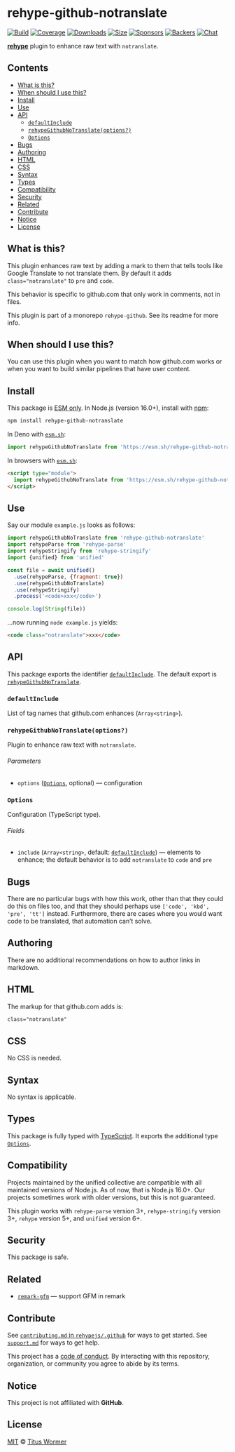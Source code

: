 # rehype-github-notranslate

[![Build][build-badge]][build]
[![Coverage][coverage-badge]][coverage]
[![Downloads][downloads-badge]][downloads]
[![Size][size-badge]][size]
[![Sponsors][sponsors-badge]][collective]
[![Backers][backers-badge]][collective]
[![Chat][chat-badge]][chat]

**[rehype][]** plugin to enhance raw text with `notranslate`.

## Contents

*   [What is this?](#what-is-this)
*   [When should I use this?](#when-should-i-use-this)
*   [Install](#install)
*   [Use](#use)
*   [API](#api)
    *   [`defaultInclude`](#defaultinclude)
    *   [`rehypeGithubNoTranslate(options?)`](#rehypegithubnotranslateoptions)
    *   [`Options`](#options)
*   [Bugs](#bugs)
*   [Authoring](#authoring)
*   [HTML](#html)
*   [CSS](#css)
*   [Syntax](#syntax)
*   [Types](#types)
*   [Compatibility](#compatibility)
*   [Security](#security)
*   [Related](#related)
*   [Contribute](#contribute)
*   [Notice](#notice)
*   [License](#license)

## What is this?

This plugin enhances raw text by adding a mark to them that tells tools like
Google Translate to not translate them.
By default it adds `class="notranslate"` to `pre` and `code`.

This behavior is specific to github.com that only work in comments, not in
files.

This plugin is part of a monorepo `rehype-github`.
See its readme for more info.

## When should I use this?

You can use this plugin when you want to match how github.com works or when you
want to build similar pipelines that have user content.

## Install

This package is [ESM only][esm].
In Node.js (version 16.0+), install with [npm][]:

```sh
npm install rehype-github-notranslate
```

In Deno with [`esm.sh`][esmsh]:

```js
import rehypeGithubNoTranslate from 'https://esm.sh/rehype-github-notranslate@0'
```

In browsers with [`esm.sh`][esmsh]:

```html
<script type="module">
  import rehypeGithubNoTranslate from 'https://esm.sh/rehype-github-notranslate@0?bundle'
</script>
```

## Use

Say our module `example.js` looks as follows:

```js
import rehypeGithubNoTranslate from 'rehype-github-notranslate'
import rehypeParse from 'rehype-parse'
import rehypeStringify from 'rehype-stringify'
import {unified} from 'unified'

const file = await unified()
  .use(rehypeParse, {fragment: true})
  .use(rehypeGithubNoTranslate)
  .use(rehypeStringify)
  .process('<code>xxx</code>')

console.log(String(file))
```

…now running `node example.js` yields:

```html
<code class="notranslate">xxx</code>
```

## API

This package exports the identifier [`defaultInclude`][api-default-include].
The default export is
[`rehypeGithubNoTranslate`][api-rehype-github-notranslate].

### `defaultInclude`

List of tag names that github.com enhances (`Array<string>`).

### `rehypeGithubNoTranslate(options?)`

Plugin to enhance raw text with `notranslate`.

###### Parameters

*   `options` ([`Options`][api-options], optional)
    — configuration

### `Options`

Configuration (TypeScript type).

###### Fields

*   `include` (`Array<string>`, default:
    [`defaultInclude`][api-default-include])
    — elements to enhance; the default behavior is to add `notranslate` to
    `code` and `pre`

## Bugs

There are no particular bugs with how this work, other than that they could do
this on files too, and that they should perhaps use
`['code', 'kbd', 'pre', 'tt']` instead.
Furthermore, there are cases where you would want code to be translated, that
automation can’t solve.

## Authoring

There are no additional recommendations on how to author links in markdown.

## HTML

The markup for that github.com adds is:

```html
class="notranslate"
```

## CSS

No CSS is needed.

## Syntax

No syntax is applicable.

## Types

This package is fully typed with [TypeScript][].
It exports the additional type [`Options`][api-options].

## Compatibility

Projects maintained by the unified collective are compatible with all maintained
versions of Node.js.
As of now, that is Node.js 16.0+.
Our projects sometimes work with older versions, but this is not guaranteed.

This plugin works with `rehype-parse` version 3+, `rehype-stringify` version
3+, `rehype` version 5+, and `unified` version 6+.

## Security

This package is safe.

## Related

*   [`remark-gfm`](https://github.com/remarkjs/remark-gfm)
    — support GFM in remark

## Contribute

See [`contributing.md` in `rehypejs/.github`][contributing] for ways to get
started.
See [`support.md`][support] for ways to get help.

This project has a [code of conduct][coc].
By interacting with this repository, organization, or community you agree to
abide by its terms.

## Notice

This project is not affiliated with **GitHub**.

## License

[MIT][license] © [Titus Wormer][author]

<!-- Definitions -->

[build-badge]: https://github.com/rehypejs/rehype-github/workflows/main/badge.svg

[build]: https://github.com/rehypejs/rehype-github/actions

[coverage-badge]: https://img.shields.io/codecov/c/github/rehypejs/rehype-github.svg

[coverage]: https://codecov.io/github/rehypejs/rehype-github

[downloads-badge]: https://img.shields.io/npm/dm/rehype-github-color.svg

[downloads]: https://www.npmjs.com/package/rehype-github-color

[size-badge]: https://img.shields.io/bundlephobia/minzip/rehype-github-color.svg

[size]: https://bundlephobia.com/result?p=rehype-github-color

[sponsors-badge]: https://opencollective.com/unified/sponsors/badge.svg

[backers-badge]: https://opencollective.com/unified/backers/badge.svg

[collective]: https://opencollective.com/unified

[chat-badge]: https://img.shields.io/badge/chat-discussions-success.svg

[chat]: https://github.com/rehypejs/rehype/discussions

[npm]: https://docs.npmjs.com/cli/install

[esmsh]: https://esm.sh

[license]: ../../license

[author]: https://wooorm.com

[contributing]: https://github.com/rehypejs/.github/blob/main/contributing.md

[support]: https://github.com/rehypejs/.github/blob/main/support.md

[coc]: https://github.com/rehypejs/.github/blob/main/code-of-conduct.md

[esm]: https://gist.github.com/sindresorhus/a39789f98801d908bbc7ff3ecc99d99c

[typescript]: https://www.typescriptlang.org

[rehype]: https://github.com/rehypjs/rehype

[api-options]: #options

[api-default-include]: #defaultinclude

[api-rehype-github-notranslate]: #rehypegithubnotranslateoptions
